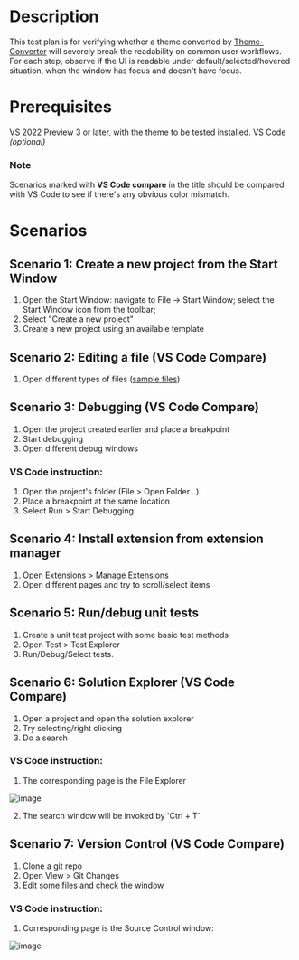 # Description

This test plan is for verifying whether a theme converted by
[Theme-Converter](https://github.com/microsoft/theme-converter/tree/main/ThemeConverter/ThemeConverter)
will severely break the readability on common user workflows. For each step,
observe if the UI is readable under default/selected/hovered situation, when the
window has focus and doesn't have focus.

# Prerequisites

VS 2022 Preview 3 or later, with the theme to be tested installed. VS Code
_(optional)_

### Note

Scenarios marked with **VS Code compare** in the title should be compared with
VS Code to see if there's any obvious color mismatch.

# Scenarios

## Scenario 1: Create a new project from the Start Window

1. Open the Start Window: navigate to File -> Start Window; select the Start
   Window icon from the toolbar;
2. Select "Create a new project"
3. Create a new project using an available template

## Scenario 2: Editing a file (VS Code Compare)

1. Open different types of files
   ([sample files](https://github.com/kai-oswald/NightOwl-VS-Theme/tree/master/demo))

## Scenario 3: Debugging (VS Code Compare)

1. Open the project created earlier and place a breakpoint
2. Start debugging
3. Open different debug windows

### VS Code instruction:

1. Open the project's folder (File > Open Folder...)
2. Place a breakpoint at the same location
3. Select Run > Start Debugging

## Scenario 4: Install extension from extension manager

1. Open Extensions > Manage Extensions
2. Open different pages and try to scroll/select items

## Scenario 5: Run/debug unit tests

1. Create a unit test project with some basic test methods
2. Open Test > Test Explorer
3. Run/Debug/Select tests.

## Scenario 6: Solution Explorer (VS Code Compare)

1. Open a project and open the solution explorer
2. Try selecting/right clicking
3. Do a search

### VS Code instruction:

1. The corresponding page is the File Explorer

![image](https://user-images.githubusercontent.com/14095891/129639337-f78e5b53-bcce-4ee5-a885-fa15cb390f19.png)

2. The search window will be invoked by 'Ctrl + T`

## Scenario 7: Version Control (VS Code Compare)

1. Clone a git repo
2. Open View > Git Changes
3. Edit some files and check the window

### VS Code instruction:

1. Corresponding page is the Source Control window:

![image](https://user-images.githubusercontent.com/14095891/129639468-eafe2687-1284-42cf-b3c7-0e4e0da52ec2.png)
